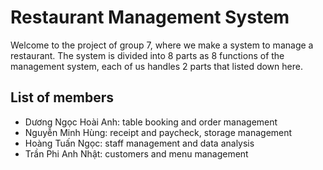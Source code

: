 # Restaurant Management System

Welcome to the project of group 7, where we make a system to manage a restaurant. The system is divided into 8 parts as 8 functions of the management system, each of us handles 2 parts that listed down here.

## List of members

- Dương Ngọc Hoài Anh: table booking and order management
- Nguyễn Minh Hùng: receipt and paycheck, storage management
- Hoàng Tuấn Ngọc: staff management and data analysis
- Trần Phi Anh Nhật: customers and menu management
